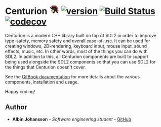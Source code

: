 # Centurion ![Centurion](bin/centurion_icon.png) [![version](https://img.shields.io/badge/version-4.0.0-blue.svg)](https://semver.org) [![Build Status](https://travis-ci.org/albin-johansson/Centurion.svg?branch=master)](https://travis-ci.org/albin-johansson/Centurion) [![codecov](https://codecov.io/gh/albin-johansson/Centurion/branch/master/graph/badge.svg)](https://codecov.io/gh/albin-johansson/Centurion)

Centurion is a modern C++ library built on top of SDL2 in order to improve type-safety, memory safety and overall ease-of-use. It can be used for creating windows, 2D-rendering, keyboard input, mouse input, sound effects, music, etc. In other words, most of the things you can do with SDL2. In addition to this, all Centurion components are built to support being used alongside the SDL2 components so that you can use SDL2 for the things that Centurion doesn't cover.

See the [GitBook documentation](https://albin-johansson.gitbook.io/centurion/) for more details
 about the
 various components, installation and usage.
 
Happy coding!

## Author

- __Albin Johansson__ - _Software engineering student_ - [GitHub](https://github.com/albin-johansson)
